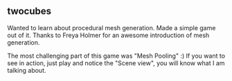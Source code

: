 ## twocubes

Wanted to learn about procedural mesh generation. Made a simple game out of it. Thanks to Freya Holmer for an awesome introduction of mesh generation.

The most challenging part of this game was "Mesh Pooling" :)
If you want to see in action, just play and notice the "Scene view", you will know what I am talking about.


